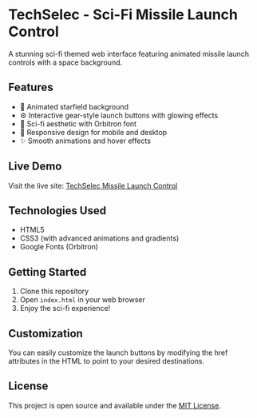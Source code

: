 # TechSelec - Sci-Fi Missile Launch Control

A stunning sci-fi themed web interface featuring animated missile launch controls with a space background.

## Features

- 🌟 Animated starfield background
- ⚙️ Interactive gear-style launch buttons with glowing effects
- 🎨 Sci-fi aesthetic with Orbitron font
- 📱 Responsive design for mobile and desktop
- ✨ Smooth animations and hover effects

## Live Demo

Visit the live site: [TechSelec Missile Launch Control](https://your-username.github.io/ProjectLauncher/)

## Technologies Used

- HTML5
- CSS3 (with advanced animations and gradients)
- Google Fonts (Orbitron)

## Getting Started

1. Clone this repository
2. Open `index.html` in your web browser
3. Enjoy the sci-fi experience!

## Customization

You can easily customize the launch buttons by modifying the href attributes in the HTML to point to your desired destinations.

## License

This project is open source and available under the [MIT License](LICENSE). 